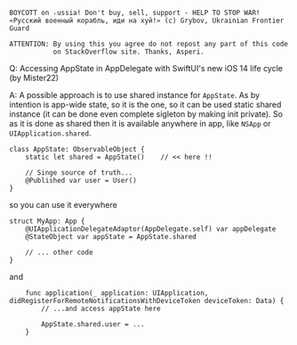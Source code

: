 ```
BOYCOTT on ᵣussia! Don't buy, sell, support - HELP TO STOP WAR!
«Русский военный корабль, иди на хуй!» (c) Grybov, Ukrainian Frontier Guard

ATTENTION: By using this you agree do not repost any part of this code
           on StackOverflow site. Thanks, Asperi.
```

Q: Accessing AppState in AppDelegate with SwiftUI's new iOS 14 life cycle (by Mister22)

A: A possible approach is to use shared instance for `AppState`. As by intention is app-wide state, so 
it is the one, so it can be used static shared instance (it can be done even complete sigleton by making
init private). So as it is done as shared then it is available anywhere in app, like `NSApp` or `UIApplication.shared`.

```
class AppState: ObservableObject {
    static let shared = AppState()    // << here !!

    // Singe source of truth...
    @Published var user = User()
}
```

so you can use it everywhere

```
struct MyApp: App {
    @UIApplicationDelegateAdaptor(AppDelegate.self) var appDelegate
    @StateObject var appState = AppState.shared

    // ... other code
}
```

and

```
    func application(_ application: UIApplication, didRegisterForRemoteNotificationsWithDeviceToken deviceToken: Data) {
        // ...and access appState here

        AppState.shared.user = ...
    }
```

